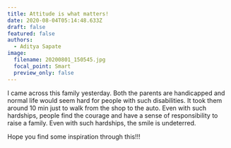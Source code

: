 ```yaml
---
title: Attitude is what matters!
date: 2020-08-04T05:14:48.633Z
draft: false
featured: false
authors:
  - Aditya Sapate
image:
  filename: 20200801_150545.jpg
  focal_point: Smart
  preview_only: false
---
```

I came across this family yesterday. Both the parents are handicapped and normal life would seem hard for people with such disabilities. It took them around 10 min just to walk from the shop to the auto. Even with such hardships, people find the courage and have a sense of responsibility to raise a family. Even with such hardships, the smile is undeterred.



Hope you find some inspiration through this!!!